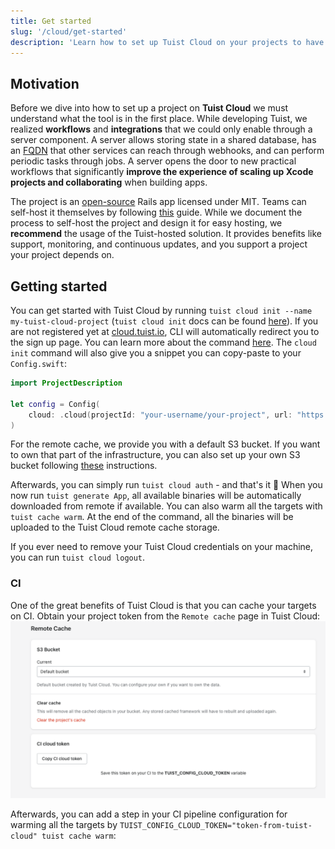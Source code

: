 ```yaml
---
title: Get started
slug: '/cloud/get-started'
description: 'Learn how to set up Tuist Cloud on your projects to have access to new workflows and integrations.'
---
```


## Motivation

Before we dive into how to set up a project on **Tuist Cloud** we must understand what the tool is in the first place.
While developing Tuist,
we realized **workflows** and **integrations** that we could only enable through a server component.
A server allows storing state in a shared database,
has an [FQDN](https://en.wikipedia.org/wiki/Fully_qualified_domain_name) that other services can reach through webhooks,
and can perform periodic tasks through jobs.
A server opens the door to new practical workflows that significantly **improve the experience of scaling up Xcode projects and collaborating** when building apps.

The project is an [open-source](https://github.com/tuist/tuist/tree/main/projects/cloud) Rails app licensed under MIT.
Teams can self-host it themselves by following [this](./self-hosting.md) guide.
While we document the process to self-host the project and design it for easy hosting,
we **recommend** the usage of the Tuist-hosted solution.
It provides benefits like support, monitoring, and continuous updates,
and you support a project your project depends on.

## Getting started

You can get started with Tuist Cloud by running `tuist cloud init --name my-tuist-cloud-project` (`tuist cloud init` docs can be found [here](./commands/init)). If you are not registered yet at [cloud.tuist.io](https://cloud.tuist.io/), CLI will automatically redirect you to the sign up page. You can learn more about the command [here](commands/init). The `cloud init` command will also give you a snippet you can copy-paste to your `Config.swift`:
```swift
import ProjectDescription

let config = Config(
    cloud: .cloud(projectId: "your-username/your-project", url: "https://cloud.tuist.io") // This will be a part of `tuist cloud init` output
)
```

For the remote cache, we provide you with a default S3 bucket. If you want to own that part of the infrastructure, you can also set up your own S3 bucket following [these](http://docs.tuist.io/cloud/self-hosting#s3) instructions.

Afterwards, you can simply run `tuist cloud auth` - and that's it 🎉  When you now run `tuist generate App`, all available binaries will be automatically downloaded from remote if available. You can also warm all the targets with `tuist cache warm`. At the end of the command, all the binaries will be uploaded to the Tuist Cloud remote cache storage.

If you ever need to remove your Tuist Cloud credentials on your machine, you can run `tuist cloud logout`.

### CI

One of the great benefits of Tuist Cloud is that you can cache your targets on CI. Obtain your project token from the `Remote cache` page in Tuist Cloud:
![Remote cache cloud token](./assets/remote-cache-cloud-token.png)

Afterwards, you can add a step in your CI pipeline configuration for warming all the targets by `TUIST_CONFIG_CLOUD_TOKEN="token-from-tuist-cloud" tuist cache warm`:
